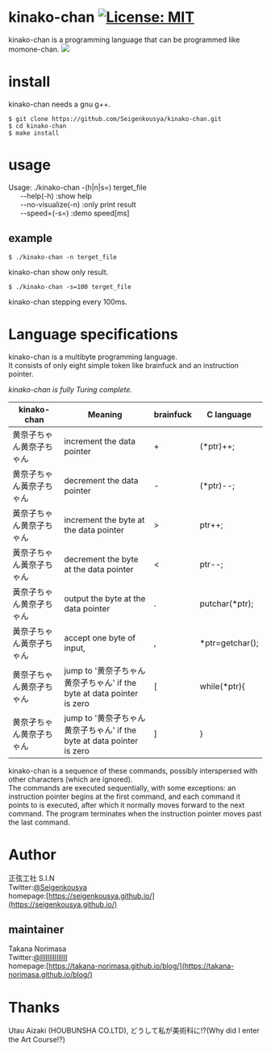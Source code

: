 # kinako-chan [![License: MIT](https://img.shields.io/badge/License-MIT-yellow.svg)](https://opensource.org/licenses/MIT)
kinako-chan is a programming language that can be programmed like momone-chan.
![](https://pbs.twimg.com/media/DOw0HQDVwAE92LD?format=jpg&name=medium)  

# install
kinako-chan needs a gnu g++.

```terminal
$ git clone https://github.com/Seigenkousya/kinako-chan.git
$ cd kinako-chan
$ make install
```

# usage
Usage: ./kinako-chan -(h|n|s=) terget_file  
&nbsp;&nbsp;&nbsp;&nbsp;&nbsp;&nbsp;--help(-h) :show help  
&nbsp;&nbsp;&nbsp;&nbsp;&nbsp;&nbsp;--no-visualize(-n) :only print result  
&nbsp;&nbsp;&nbsp;&nbsp;&nbsp;&nbsp;--speed=(-s=) :demo speed[ms]  

## example
```terminal
$ ./kinako-chan -n terget_file
```
kinako-chan show only result.

```terminal
$ ./kinako-chan -s=100 terget_file
```
kinako-chan stepping every 100ms.


# Language specifications
kinako-chan is a multibyte programming language.    
It consists of only eight simple token like brainfuck and an instruction pointer.  
  
_kinako-chan is fully Turing complete._  

|kinako-chan|Meaning|brainfuck|C language|
|------------|-------|------|-------|
|黄奈子ちゃん黄奈子ちゃん|increment the data pointer|+|(\*ptr)++;|
|黄奈子ちゃん黃奈子ちゃん|decrement the data pointer|-|(\*ptr)--;|
|黃奈子ちゃん黄奈子ちゃん|increment the byte at the data pointer|>|ptr++;|
|黃奈子ちゃん黃奈子ちゃん|decrement the byte at the data pointer|<|ptr--;|
|黃奈子ちゃん黄奈孑ちゃん|output the byte at the data pointer|.|putchar(\*ptr);|
|黃奈子ちゃん黃奈孑ちゃん|accept one byte of input,|,|\*ptr=getchar();|
|黄奈子ちゃん黄奈孑ちゃん|jump to '黄奈子ちゃん黄奈孑ちゃん' if the byte at data pointer is zero|[|while(\*ptr){|
|黄奈孑ちゃん黄奈子ちゃん|jump to '黄奈孑ちゃん黄奈子ちゃん' if the byte at data pointer is zero|]|}|

kinako-chan is a sequence of these commands, possibly interspersed with other characters (which are ignored).  
The commands are executed sequentially, with some exceptions: an instruction pointer begins at the first command, and each command it points to is executed, after which it normally moves forward to the next command. The program terminates when the instruction pointer moves past the last command.   

# Author
正弦工社 S.I.N  
Twitter:[@Seigenkousya](https://twitter.com/Seigenkousya)    
homepage:[https://seigenkousya.github.io/](https://seigenkousya.github.io/)  

## maintainer
Takana Norimasa  
Twitter:[@lIlIIllIIIlIlIl](https://twitter.com/lIlIIllIIIlIlIl)  
homepage:[https://takana-norimasa.github.io/blog/](https://takana-norimasa.github.io/blog/)  

# Thanks
Utau Aizaki (HOUBUNSHA CO.LTD), どうして私が美術科に!?(Why did I enter the Art Course!?)
